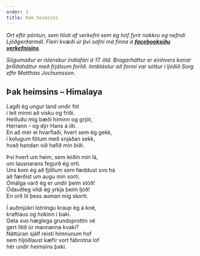 ```yaml
---
order: 1
title: Þak heimsins
---
```


*Ort eftir pöntun, sem hluti af verkefni sem ég hóf fyrir nokkru og nefndi Ljóðgerðarmál. Fleiri kvæði úr því safni má finna á* ***[facebooksíðu verkefnisins](https://www.facebook.com/ljodgerdarmal)***.

*Sögumaður er íslenskur indíafari á 17. öld. Bragarháttur er einhvers konar þríliðaháttur með frjálsum forlið. Innblástur að formi var sóttur í ljóðið Sorg eftir Matthías Jochumsson.*

## Þak heimsins – Himalaya

Lagði ég ungur land undir fót  
í leit minni að visku og friði.  
Heilluðu mig bæði himinn og grjót,  
Herrann - og dýr Hans á iði.  
En að mér ei hvarflaði, hvert sem ég gekk,  
í kolugum fötum með snjáðan sekk,  
hvað handan við hafið mín biði.

Því hvert um heim, sem leiðin mín lá,  
um lausnarans fegurð ég orti.  
Uns kom ég að fjöllum sem fæddust svo há  
að færðist um augu mín sorti.  
Ómálga varð ég er undir þeim stóð!  
Ódauðleg vildi ég yrkja þeim ljóð!  
En orð til þess auman mig skorti.

Í auðmjúkri lotningu kraup ég á kné,  
kraftlaus og hokinn í baki.  
Geta svo hæglega grundsprottin vé  
gert lítið úr mannanna kvaki?  
Náttúran sjálf reisti himnunum hof  
sem hljóðlaust kæfir vort fábrotna lof  
hér undir heimsins þaki.

